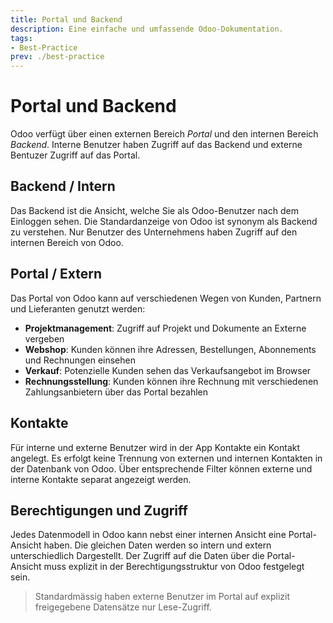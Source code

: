 ```yaml
---
title: Portal und Backend
description: Eine einfache und umfassende Odoo-Dokumentation.
tags:
- Best-Practice
prev: ./best-practice
---
```


# Portal und Backend

Odoo verfügt über einen externen Bereich *Portal* und den internen Bereich *Backend*. Interne Benutzer haben Zugriff auf das Backend und externe Bentuzer Zugriff auf das Portal.

## Backend / Intern

Das Backend ist die Ansicht, welche Sie als Odoo-Benutzer nach dem Einloggen sehen. Die Standardanzeige von Odoo ist synonym als Backend zu verstehen. Nur Benutzer des Unternehmens haben Zugriff auf den internen Bereich von Odoo.

## Portal / Extern

Das Portal von Odoo kann auf verschiedenen Wegen von Kunden, Partnern und Lieferanten genutzt werden:

* **Projektmanagement**: Zugriff auf Projekt und Dokumente an Externe vergeben
* **Webshop**: Kunden können ihre Adressen, Bestellungen, Abonnements und Rechnungen einsehen
* **Verkauf**: Potenzielle Kunden sehen das Verkaufsangebot im Browser
* **Rechnungsstellung**: Kunden können ihre Rechnung mit verschiedenen Zahlungsanbietern über das Portal bezahlen

## Kontakte

Für interne und externe Benutzer wird in der App Kontakte ein Kontakt angelegt. Es erfolgt keine Trennung von externen und internen Kontakten in der Datenbank von Odoo. Über entsprechende Filter können externe und interne Kontakte separat angezeigt werden.

## Berechtigungen und Zugriff

Jedes Datenmodell in Odoo kann nebst einer internen Ansicht eine Portal-Ansicht haben. Die gleichen Daten werden so intern und extern unterschiedlich Dargestellt. Der Zugriff auf die Daten über die Portal-Ansicht muss explizit in der Berechtigungsstruktur von Odoo festgelegt sein.

> Standardmässig haben externe Benutzer im Portal auf explizit freigegebene Datensätze nur Lese-Zugriff.

